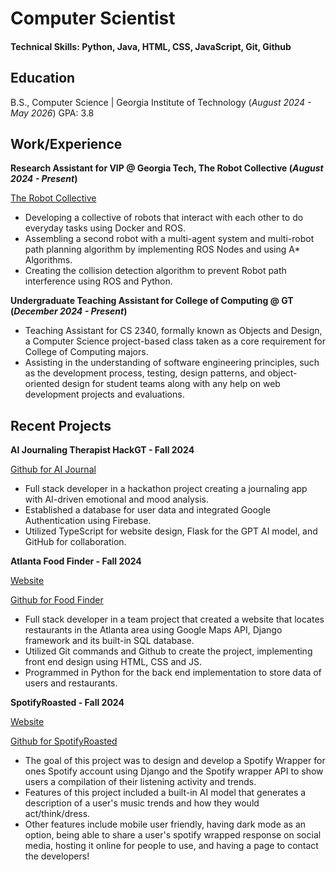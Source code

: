 # Computer Scientist

#### Technical Skills: Python, Java, HTML, CSS, JavaScript, Git, Github

## Education
B.S., Computer Science | Georgia Institute of Technology (_August 2024 - May 2026_)
GPA: 3.8

## Work/Experience
**Research Assistant for VIP @ Georgia Tech, The Robot Collective (_August 2024 - Present_)**

[The Robot Collective](https://vip.gatech.edu/teams/vwn)
- Developing a collective of robots that interact with each other to do everyday tasks using Docker and ROS.
- Assembling a second robot with a multi-agent system and multi-robot path planning algorithm by implementing ROS Nodes and using A* Algorithms.
- Creating the collision detection algorithm to prevent Robot path interference using ROS and Python.

**Undergraduate Teaching Assistant for College of Computing @ GT (_December 2024 - Present_)**
- Teaching Assistant for CS 2340, formally known as Objects and Design, a Computer Science project-based class taken as a core requirement for College of Computing majors.
- Assisting in the understanding of  software engineering principles, such as the development process, testing, design patterns, and object-oriented design for student teams along with any help on web development projects and evaluations.

## Recent Projects
**AI Journaling Therapist HackGT - Fall 2024**

[Github for AI Journal](https://github.com/Techo10n/shaz)
- Full stack developer in a hackathon project creating a journaling app with AI-driven emotional and mood analysis.
- Established a database for user data and integrated Google Authentication using Firebase.
- Utilized TypeScript for website design, Flask for the GPT AI model, and GitHub for collaboration.

**Atlanta Food Finder - Fall 2024**

[Website](https://seal-pelican-2hpg.squarespace.com/config/)

[Github for Food Finder](https://github.com/gumpshroom/FoodReview2340)
- Full stack developer in a team project that created a website that locates restaurants in the Atlanta area using Google Maps API, Django framework and its built-in SQL database.
- Utilized Git commands and Github to create the project, implementing front end design using HTML, CSS and JS.
- Programmed in Python for the back end implementation to store data of users and restaurants.


**SpotifyRoasted - Fall 2024**

[Website](https://seal-pelican-2hpg.squarespace.com/config/)

[Github for SpotifyRoasted](https://github.com/gumpshroom/spotifyRoasted)
- The goal of this project was to design and develop a Spotify Wrapper for ones Spotify account using Django and the Spotify wrapper API to show users a compilation of their listening activity and trends.
- Features of this project included a built-in AI model that generates a description of a user's music trends and how they would act/think/dress.
- Other features include mobile user friendly, having dark mode as an option, being able to share a user's spotify wrapped response on social media, hosting it online for people to use, and having a page to contact the developers!


